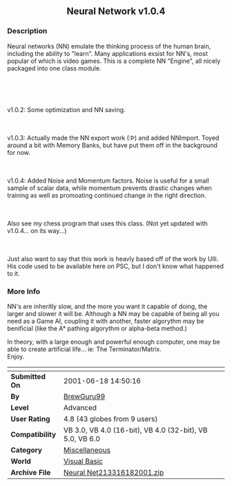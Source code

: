 ﻿<div align="center">

## Neural Network v1\.0\.4


</div>

### Description

Neural networks (NN) emulate the thinking process of the human brain, including the ability to "learn". Many applications exsist for NN's, most popular of which is video games. This is a complete NN "Engine", all nicely packaged into one class module.

<BR>

<BR><BR>v1.0.2: Some optimization and NN saving.

<BR><BR>v1.0.3: Actually made the NN export work (:Þ) and added NNImport. Toyed around a bit with Memory Banks, but have put them off in the background for now.

<BR><BR>v1.0.4: Added Noise and Momentum factors. Noise is useful for a small sample of scalar data, while momentum prevents drastic changes when training as well as promoating continued change in the right direction.

<BR><BR>Also see my chess program that uses this class. (Not yet updated with v1.0.4... on its way...)

<BR><BR>Just also want to say that this work is heavly based off of the work by Ulli. His code used to be available here on PSC, but I don't know what happened to it.
 
### More Info
 
NN's are inheritly slow, and the more you want it capable of doing, the larger and slower it will be. Although a NN may be capable of being all you need as a Game AI, coupling it with another, faster algorythm may be benificial (like the A* pathing algorythm or alpha-beta method.)

In theory, with a large enough and powerful enough computer, one may be able to create artificial life... ie: The Terminator/Matrix. <BR>Enjoy.


<span>             |<span>
---                |---
**Submitted On**   |2001-06-18 14:50:16
**By**             |[BrewGuru99](https://github.com/Planet-Source-Code/PSCIndex/blob/master/ByAuthor/brewguru99.md)
**Level**          |Advanced
**User Rating**    |4.8 (43 globes from 9 users)
**Compatibility**  |VB 3\.0, VB 4\.0 \(16\-bit\), VB 4\.0 \(32\-bit\), VB 5\.0, VB 6\.0
**Category**       |[Miscellaneous](https://github.com/Planet-Source-Code/PSCIndex/blob/master/ByCategory/miscellaneous__1-1.md)
**World**          |[Visual Basic](https://github.com/Planet-Source-Code/PSCIndex/blob/master/ByWorld/visual-basic.md)
**Archive File**   |[Neural Net213316182001\.zip](https://github.com/Planet-Source-Code/brewguru99-neural-network-v1-0-4__1-22112/archive/master.zip)








